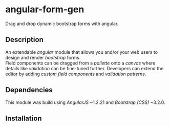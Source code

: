 # angular-form-gen

Drag and drop dynamic bootstrap forms with angular.

## Description

An extendable _angular_ module that allows you and/or your web users to design and render _bootstrap_ forms.   
Field components can be dragged from a _pallette_ onto a _canvas_ where details like _validation_ can be fine-tuned further.
Developers can extend the editor by adding _custom field components_ and _validation patterns_.

## Dependencies

This module was build using _AngularJS_ ~1.2.21 and _Bootstrap (CSS)_ ~3.2.0.

## Installation
